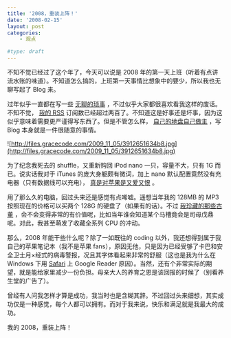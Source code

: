 ```yaml
---
title: '2008，重装上阵！'
date: '2008-02-15'
layout: post
categories:
    - 观点

#type: draft
---
```


不知不觉已经过了这个年了，今天可以说是 2008 年的第一天上班（听着有点讲流水账的味道）。不知道怎么搞的，上班第一天事情比想象中的要少，所以我也无聊写起了 Blog 来。

过年似乎一直都在写一些 [无聊的琐事](http://www.gracecode.com/Main/Category/8) ，不过似乎大家都很喜欢看我这样的废话。不知不觉， [我的 RSS](http://rss.gracecode.com)  订阅数已经超过两百了。不知道这是好事还是坏事，因为这似乎意味着需要更严谨得写东西了。但是不管怎么样， [自己的地盘自己做主]({{site.urls}}/posts/142/) ，写 Blog 本身就是一件很随意的事情。

![http://files.gracecode.com/2009_11_05/3912651634b8.jpg](http://files.gracecode.com/2009_11_05/3912651634b8.jpg)

为了纪念我死去的 shuffle，又重新购回 iPod nano 一只，容量不大，只有 1G 而已。说实话我对于 iTunes 的庞大身躯颇有微词，加上 nano 默认配置竟然没有充电器（只有数据线可以充电）， [真是对苹果是又爱又恨]({{site.urls}}/posts/391/) 。

用了那么久的电脑，回过头来还是感觉有点唏嘘。遥想当年我的 128MB 的 MP3 按照现在的价格可以买两个 128G 的硬盘了（如果有的话）。不过 [我珍藏的那些古董]({{site.urls}}/posts/769/) ，会不会变得非常的有价值呢，比如当年谁会知道某个马槽竟会是司母戊鼎呢。对此，我甚至萌发了收藏全系列 CPU 的冲动。

那么，2008 年能干些什么呢？除了一如既往的 coding 以外，我还想得到属于我自己的苹果笔记本（我不是苹果 fans），原因无他，只是因为已经受够了卡巴和安全卫士月×经式的病毒警报，况且其字体看起来非常的舒服（这也是我为什么在 Windows 下用  [Safari]({{site.urls}}/posts/269/)  上 Google Reader 原因）。当然，还有个非常实际的期望，就是能给家里减少一份负担。母亲大人的养育之恩是该回报的时候了（别看养生堂的广告了）。

曾经有人问我怎样才算是成功，我当时也是含糊其辞。不过回过头来细想，其实成功仅是一种感觉，每个人都可以拥有。而对于我来说，快乐和满足就是我最大的成功。

我的 2008，重装上阵！
